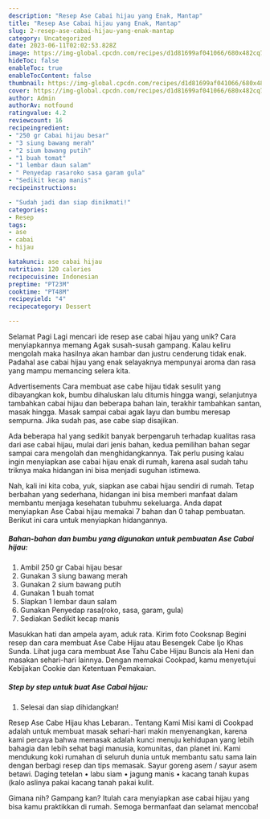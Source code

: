 ```yaml
---
description: "Resep Ase Cabai hijau yang Enak, Mantap"
title: "Resep Ase Cabai hijau yang Enak, Mantap"
slug: 2-resep-ase-cabai-hijau-yang-enak-mantap
category: Uncategorized
date: 2023-06-11T02:02:53.828Z
image: https://img-global.cpcdn.com/recipes/d1d81699af041066/680x482cq70/ase-cabai-hijau-foto-resep-utama.jpg
hideToc: false
enableToc: true
enableTocContent: false
thumbnail: https://img-global.cpcdn.com/recipes/d1d81699af041066/680x482cq70/ase-cabai-hijau-foto-resep-utama.jpg
cover: https://img-global.cpcdn.com/recipes/d1d81699af041066/680x482cq70/ase-cabai-hijau-foto-resep-utama.jpg
author: Admin
authorAv: notfound
ratingvalue: 4.2
reviewcount: 16
recipeingredient:
- "250 gr Cabai hijau besar"
- "3 siung bawang merah"
- "2 sium bawang putih"
- "1 buah tomat"
- "1 lembar daun salam"
- " Penyedap rasaroko sasa garam gula"
- "Sedikit kecap manis"
recipeinstructions:

- "Sudah jadi dan siap dinikmati!"
categories:
- Resep
tags:
- ase
- cabai
- hijau

katakunci: ase cabai hijau 
nutrition: 120 calories
recipecuisine: Indonesian
preptime: "PT23M"
cooktime: "PT48M"
recipeyield: "4"
recipecategory: Dessert

---
```



Selamat Pagi Lagi mencari ide resep ase cabai hijau yang unik? Cara menyiapkannya memang Agak susah-susah gampang. Kalau keliru mengolah maka hasilnya akan hambar dan justru cenderung tidak enak. Padahal ase cabai hijau yang enak selayaknya mempunyai aroma dan rasa yang mampu memancing selera kita.


Advertisements Cara membuat ase cabe hijau tidak sesulit yang dibayangkan kok, bumbu dihaluskan lalu ditumis hingga wangi, selanjutnya tambahkan cabai hijau dan beberapa bahan lain, terakhir tambahkan santan, masak hingga. Masak sampai cabai agak layu dan bumbu meresap sempurna. Jika sudah pas, ase cabe siap disajikan.

Ada beberapa hal yang sedikit banyak berpengaruh terhadap kualitas rasa dari ase cabai hijau, mulai dari jenis bahan, kedua pemilihan bahan segar sampai cara mengolah dan menghidangkannya. Tak perlu pusing kalau ingin menyiapkan ase cabai hijau enak di rumah, karena asal sudah tahu triknya maka hidangan ini bisa menjadi suguhan istimewa.


Nah, kali ini kita coba, yuk, siapkan ase cabai hijau sendiri di rumah. Tetap berbahan yang sederhana, hidangan ini bisa memberi manfaat dalam membantu menjaga kesehatan tubuhmu sekeluarga. Anda dapat menyiapkan Ase Cabai hijau memakai 7 bahan dan 0 tahap pembuatan. Berikut ini cara untuk menyiapkan hidangannya.

<!--inarticleads1-->

##### Bahan-bahan dan bumbu yang digunakan untuk pembuatan Ase Cabai hijau:

1. Ambil 250 gr Cabai hijau besar
1. Gunakan 3 siung bawang merah
1. Gunakan 2 sium bawang putih
1. Gunakan 1 buah tomat
1. Siapkan 1 lembar daun salam
1. Gunakan  Penyedap rasa(roko, sasa, garam, gula)
1. Sediakan Sedikit kecap manis


Masukkan hati dan ampela ayam, aduk rata. Kirim foto Cooksnap Begini resep dan cara membuat Ase Cabe Hijau atau Besengek Cabe Ijo Khas Sunda. Lihat juga cara membuat Ase Tahu Cabe Hijau Buncis ala Heni dan masakan sehari-hari lainnya. Dengan memakai Cookpad, kamu menyetujui Kebijakan Cookie dan Ketentuan Pemakaian. 

<!--inarticleads2-->

##### Step by step untuk buat Ase Cabai hijau:


1. Selesai dan siap dihidangkan!

Resep Ase Cabe Hijau khas Lebaran.. Tentang Kami Misi kami di Cookpad adalah untuk membuat masak sehari-hari makin menyenangkan, karena kami percaya bahwa memasak adalah kunci menuju kehidupan yang lebih bahagia dan lebih sehat bagi manusia, komunitas, dan planet ini. Kami mendukung koki rumahan di seluruh dunia untuk membantu satu sama lain dengan berbagi resep dan tips memasak. Sayur goreng asem / sayur asem betawi. Daging tetelan • labu siam • jagung manis • kacang tanah kupas (kalo aslinya pakai kacang tanah pakai kulit. 

Gimana nih? Gampang kan? Itulah cara menyiapkan ase cabai hijau yang bisa kamu praktikkan di rumah. Semoga bermanfaat dan selamat mencoba!
